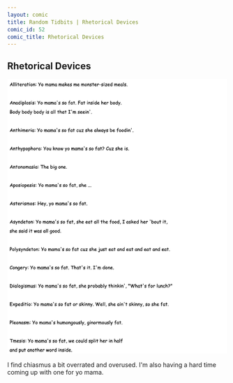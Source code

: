 ```yaml
---
layout: comic
title: Random Tidbits | Rhetorical Devices
comic_id: 52
comic_title: Rhetorical Devices
---
```


## Rhetorical Devices

<img id="img52" src="/assets/images/52.png">

I find chiasmus a bit overrated and overused. I'm also having a hard time coming up with one for yo mama.
